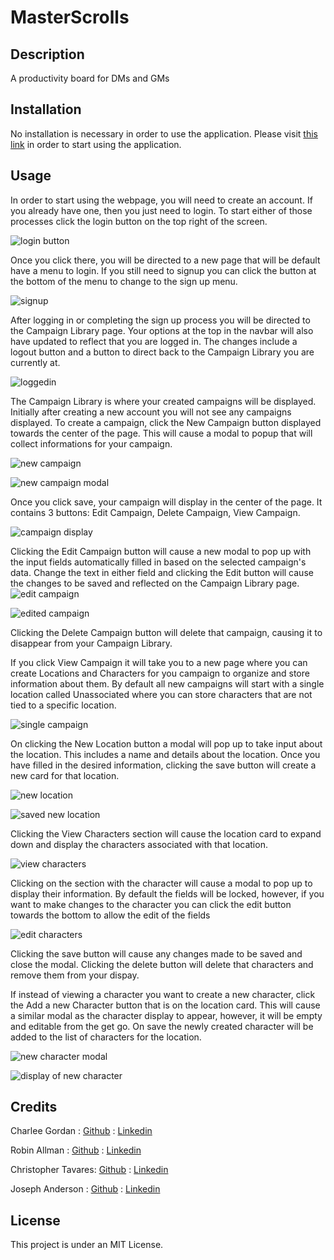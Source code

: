 # MasterScrolls

## Description
A productivity board for DMs and GMs
## Installation
No installation is necessary in order to use the application. Please visit [this link](https://masterscrolls.herokuapp.com) in order to start using the application.
## Usage
In order to start using the webpage, you will need to create an account. If you already have one, then you just need to login. To start either of those processes click the login button on the top right of the screen.

![login button](./client/public/assets/loginBtn.png)

Once you click there, you will be directed to a new page that will be default have a menu to login. If you still need to signup you can click the button at the bottom of the menu to change to the sign up menu.

![signup](./client/public/assets/signUp.png)

After logging in or completing the sign up process you will be directed to the Campaign Library page. Your options at the top in the navbar will also have updated to reflect that you are logged in. The changes include a logout button and a button to direct back to the Campaign Library you are currently at.

![loggedin](./client/public/assets/loggedin.png)

The Campaign Library is where your created campaigns will be displayed. Initially after creating a new account you will not see any campaigns displayed. To create a campaign, click the New Campaign button displayed towards the center of the page. This will cause a modal to popup that will collect informations for your campaign.

![new campaign](./client/public/assets/newcampaign.png)

![new campaign modal](./client/public/assets/newcampaignmodal.png)

Once you click save, your campaign will display in the center of the page. It contains 3 buttons: Edit Campaign, Delete Campaign, View Campaign.

![campaign display](./client/public/assets/campaignDisplay.png)

Clicking the Edit Campaign button will cause a new modal to pop up with the input fields automatically filled in based on the selected campaign's data. Change the text in either field and clicking the Edit button will cause the changes to be saved and reflected on the Campaign Library page.
![edit campaign](./client/public/assets/editcampaign.png)

![edited campaign](./client/public/assets/editedcampaign.png)

Clicking the Delete Campaign button will delete that campaign, causing it to disappear from your Campaign Library.

If you click View Campaign it will take you to a new page where you can create Locations and Characters for you campaign to organize and store information about them. By default all new campaigns will start with a single location called Unassociated where you can store characters that are not tied to a specific location.

![single campaign](./client/public/assets/singlecampaign.png)

On clicking the New Location button a modal will pop up to take input about the location. This includes a name and details about the location. Once you have filled in the desired information, clicking the save button will create a new card for that location.

![new location](./client/public/assets/newlocation.png)

![saved new location](./client/public/assets/savednewlocation.png)

Clicking the View Characters section will cause the location card to expand down and display the characters associated with that location.

![view characters](./client/public/assets/viewcharacters.png)

Clicking on the section with the character will cause a modal to pop up to display their information. By default the fields will be locked, however, if you want to make changes to the character you can click the edit button towards the bottom to allow the edit of the fields

![edit characters](./client/public/assets/editcharacter.png)

Clicking the save button will cause any changes made to be saved and close the modal. Clicking the delete button will delete that characters and remove them from your dispay.

If instead of viewing a character you want to create a new character, click the Add a new Character button that is on the location card. This will cause a similar modal as the character display to appear, however, it will be empty and editable from the get go. On save the newly created character will be added to the list of characters for the location.

![new character modal](./client/public/assets/newcharacter.png)

![display of new character](./client/public/assets/createdcharacter.png)


## Credits

Charlee Gordan : [Github](https://github.com/cgordon5025) : [Linkedin](https://www.linkedin.com/in/charlee-gordon/)

Robin Allman : [Github](https://github.com/cod3burrito) : [Linkedin](https://www.linkedin.com/in/robin-allman-4787461b9/)

Christopher Tavares: [Github](https://github.com/cjtavares) : [Linkedin](https://www.linkedin.com/in/christopher-tavares-a67aa0238/)

Joseph Anderson : [Github](https://github.com/JosephFAnderson) : [Linkedin](https://www.linkedin.com/in/joseph-anderson-192827252/)

## License

This project is under an MIT License. 
